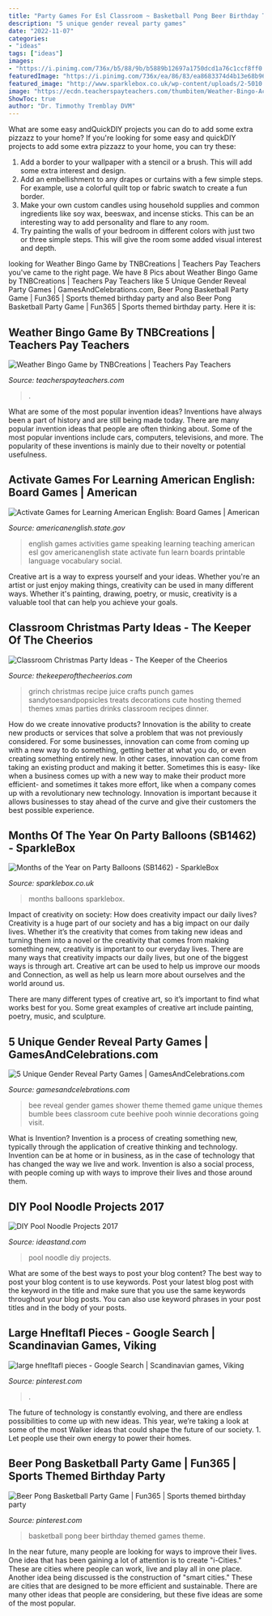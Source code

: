 ```yaml
---
title: "Party Games For Esl Classroom ~ Basketball Pong Beer Birthday Themed Games Theme"
description: "5 unique gender reveal party games"
date: "2022-11-07"
categories:
- "ideas"
tags: ["ideas"]
images:
- "https://i.pinimg.com/736x/b5/88/9b/b5889b12697a1750dcd1a76c1ccf8ff0.jpg"
featuredImage: "https://i.pinimg.com/736x/ea/86/83/ea8683374d4b13e68b96a08ff2cc9902.jpg"
featured_image: "http://www.sparklebox.co.uk/wp-content/uploads/2-5010.jpg"
image: "https://ecdn.teacherspayteachers.com/thumbitem/Weather-Bingo-Activity-2460199-1584713954/original-2460199-1.jpg"
ShowToc: true
author: "Dr. Timmothy Tremblay DVM"
---
```



What are some easy andQuickDIY projects you can do to add some extra pizzazz to your home?
If you're looking for some easy and quickDIY projects to add some extra pizzazz to your home, you can try these:
1. Add a border to your wallpaper with a stencil or a brush. This will add some extra interest and design.
2. Add an embellishment to any drapes or curtains with a few simple steps. For example, use a colorful quilt top or fabric swatch to create a fun border.
3. Make your own custom candles using household supplies and common ingredients like soy wax, beeswax, and incense sticks. This can be an interesting way to add personality and flare to any room.
4. Try painting the walls of your bedroom in different colors with just two or three simple steps. This will give the room some added visual interest and depth.

	

		
looking for Weather Bingo Game by TNBCreations | Teachers Pay Teachers you've came to the right page. We have 8 Pics about Weather Bingo Game by TNBCreations | Teachers Pay Teachers like 5 Unique Gender Reveal Party Games | GamesAndCelebrations.com, Beer Pong Basketball Party Game | Fun365 | Sports themed birthday party and also Beer Pong Basketball Party Game | Fun365 | Sports themed birthday party. Here it is:
		
    
## Weather Bingo Game By TNBCreations | Teachers Pay Teachers

<img loading=lazy src="https://ecdn.teacherspayteachers.com/thumbitem/Weather-Bingo-Activity-2460199-1584713954/original-2460199-1.jpg" onerror="this.onerror=null;this.src='https://tse3.mm.bing.net/th?id=OIP.rXRkMrD6QaW0weA3zvN7sgAAAA&amp;pid=15.1';" alt="Weather Bingo Game by TNBCreations | Teachers Pay Teachers">

_Source: teacherspayteachers.com_

>. 

	

What are some of the most popular invention ideas?
Inventions have always been a part of history and are still being made today. There are many popular invention ideas that people are often thinking about. Some of the most popular inventions include cars, computers, televisions, and more. The popularity of these inventions is mainly due to their novelty or potential usefulness.

    
## Activate Games For Learning American English: Board Games | American

<img loading=lazy src="https://americanenglish.state.gov/files/ae/resource_images/game_boards.jpg" onerror="this.onerror=null;this.src='https://tse4.mm.bing.net/th?id=OIP.GdUF8Jn-F2u2c1WrcgvRVgHaLg&amp;pid=15.1';" alt="Activate Games for Learning American English: Board Games | American">

_Source: americanenglish.state.gov_

>english games activities game speaking learning teaching american esl gov americanenglish state activate fun learn boards printable language vocabulary social. 

	

Creative art is a way to express yourself and your ideas. Whether you're an artist or just enjoy making things, creativity can be used in many different ways. Whether it's painting, drawing, poetry, or music, creativity is a valuable tool that can help you achieve your goals.

    
## Classroom Christmas Party Ideas - The Keeper Of The Cheerios

<img loading=lazy src="http://www.thekeeperofthecheerios.com/wp-content/uploads/2016/12/The-Grinch-Punch-recipe.jpg" onerror="this.onerror=null;this.src='https://tse4.mm.bing.net/th?id=OIP._51O62a1MPJ-9FFVqu1p4AHaJ4&amp;pid=15.1';" alt="Classroom Christmas Party Ideas - The Keeper of the Cheerios">

_Source: thekeeperofthecheerios.com_

>grinch christmas recipe juice crafts punch games sandytoesandpopsicles treats decorations cute hosting themed themes xmas parties drinks classroom recipes dinner. 

	

How do we create innovative products?
Innovation is the ability to create new products or services that solve a problem that was not previously considered. For some businesses, innovation can come from coming up with a new way to do something, getting better at what you do, or even creating something entirely new. In other cases, innovation can come from taking an existing product and making it better. Sometimes this is easy- like when a business comes up with a new way to make their product more efficient- and sometimes it takes more effort, like when a company comes up with a revolutionary new technology. Innovation is important because it allows businesses to stay ahead of the curve and give their customers the best possible experience.

    
## Months Of The Year On Party Balloons (SB1462) - SparkleBox

<img loading=lazy src="http://www.sparklebox.co.uk/wp-content/uploads/2-5010.jpg" onerror="this.onerror=null;this.src='https://tse4.mm.bing.net/th?id=OIP.NKDS8taVyD0lm1wL69S22wHaKe&amp;pid=15.1';" alt="Months of the Year on Party Balloons (SB1462) - SparkleBox">

_Source: sparklebox.co.uk_

>months balloons sparklebox. 

	

Impact of creativity on society: How does creativity impact our daily lives?
Creativity is a huge part of our society and has a big impact on our daily lives. Whether it’s the creativity that comes from taking new ideas and turning them into a novel or the creativity that comes from making something new, creativity is important to our everyday lives.
There are many ways that creativity impacts our daily lives, but one of the biggest ways is through art. Creative art can be used to help us improve our moods and Connection, as well as help us learn more about ourselves and the world around us.

There are many different types of creative art, so it’s important to find what works best for you. Some great examples of creative art include painting, poetry, music, and sculpture.

    
## 5 Unique Gender Reveal Party Games | GamesAndCelebrations.com

<img loading=lazy src="https://www.gamesandcelebrations.com/wp-content/uploads/2017/11/Gender-Reveal-Party-Games-Ideas.jpg" onerror="this.onerror=null;this.src='https://tse3.mm.bing.net/th?id=OIP.LeNYfrUjSlZmwjeVokEshQAAAA&amp;pid=15.1';" alt="5 Unique Gender Reveal Party Games | GamesAndCelebrations.com">

_Source: gamesandcelebrations.com_

>bee reveal gender games shower theme themed game unique themes bumble bees classroom cute beehive pooh winnie decorations going visit. 

	

What is Invention?
Invention is a process of creating something new, typically through the application of creative thinking and technology. Invention can be at home or in business, as in the case of technology that has changed the way we live and work. Invention is also a social process, with people coming up with ways to improve their lives and those around them.

    
## DIY Pool Noodle Projects 2017

<img loading=lazy src="https://ideastand.com/wp-content/uploads/2015/10/2-diy-pool-noodle-projects.jpg" onerror="this.onerror=null;this.src='https://tse4.mm.bing.net/th?id=OIP.Rz_MzfZOWK_1caXLs-otaAHaLG&amp;pid=15.1';" alt="DIY Pool Noodle Projects 2017">

_Source: ideastand.com_

>pool noodle diy projects. 

	

What are some of the best ways to post your blog content?
The best way to post your blog content is to use keywords. Post your latest blog post with the keyword in the title and make sure that you use the same keywords throughout your blog posts. You can also use keyword phrases in your post titles and in the body of your posts.

    
## Large Hnefltafl Pieces - Google Search | Scandinavian Games, Viking

<img loading=lazy src="https://i.pinimg.com/736x/b5/88/9b/b5889b12697a1750dcd1a76c1ccf8ff0.jpg" onerror="this.onerror=null;this.src='https://tse4.mm.bing.net/th?id=OIP.eUX-bzX9MQGxkUL9Cym2RgHaGV&amp;pid=15.1';" alt="large hnefltafl pieces - Google Search | Scandinavian games, Viking">

_Source: pinterest.com_

>. 

	

The future of technology is constantly evolving, and there are endless possibilities to come up with new ideas. This year, we’re taking a look at some of the most Walker ideas that could shape the future of our society. 1. Let people use their own energy to power their homes.

    
## Beer Pong Basketball Party Game | Fun365 | Sports Themed Birthday Party

<img loading=lazy src="https://i.pinimg.com/736x/ea/86/83/ea8683374d4b13e68b96a08ff2cc9902.jpg" onerror="this.onerror=null;this.src='https://tse2.mm.bing.net/th?id=OIP.InBUfDLve-FFYmbZ07gKbAHaHa&amp;pid=15.1';" alt="Beer Pong Basketball Party Game | Fun365 | Sports themed birthday party">

_Source: pinterest.com_

>basketball pong beer birthday themed games theme. 

	

In the near future, many people are looking for ways to improve their lives. One idea that has been gaining a lot of attention is to create "i-Cities." These are cities where people can work, live and play all in one place. Another idea being discussed is the construction of "smart cities." These are cities that are designed to be more efficient and sustainable. There are many other ideas that people are considering, but these five ideas are some of the most popular.


